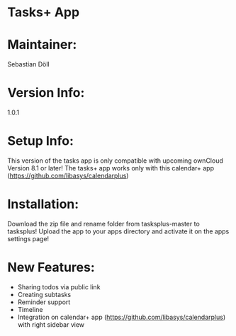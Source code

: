 Tasks+ App
=============

Maintainer:
===========
Sebastian Döll

Version Info:
============
1.0.1

Setup Info:
===========
This version of the tasks app is only compatible with upcoming ownCloud Version 8.1 or later!
The tasks+ app works only with this calendar+ app (https://github.com/libasys/calendarplus)

Installation:
=============
Download the zip file and rename folder from tasksplus-master to tasksplus! Upload the app to your apps directory and activate it on the apps settings page!

New Features:
=============
- Sharing todos via public link 
- Creating subtasks
- Reminder support
- Timeline
- Integration on calendar+ app (https://github.com/libasys/calendarplus) with right sidebar view

